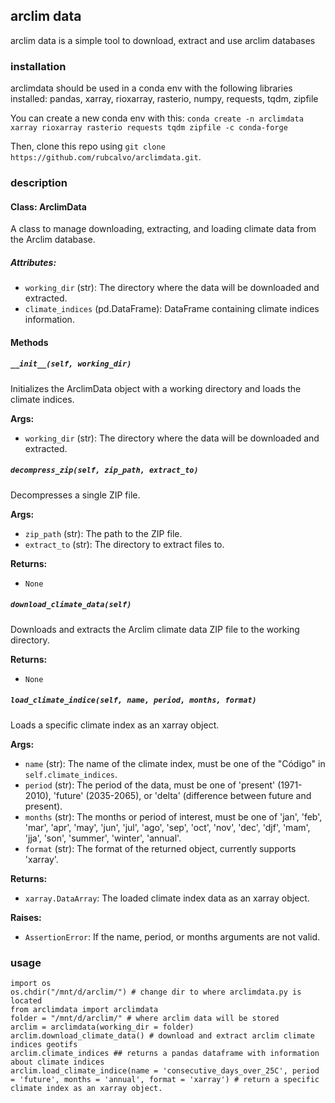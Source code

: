 ## arclim data

arclim data is a simple tool to download, extract and use arclim databases



### installation

arclimdata should be used in a conda env with the following libraries installed: pandas, xarray, rioxarray, rasterio, numpy, requests, tqdm, zipfile

You can create a new conda env with this: `conda create -n arclimdata xarray rioxarray rasterio requests tqdm zipfile -c conda-forge`

Then, clone this repo using `git clone https://github.com/rubcalvo/arclimdata.git`. 

### description

#### Class: ArclimData

A class to manage downloading, extracting, and loading climate data from the Arclim database.

##### Attributes:
- `working_dir` (str): The directory where the data will be downloaded and extracted.
- `climate_indices` (pd.DataFrame): DataFrame containing climate indices information.

#### Methods

##### `__init__(self, working_dir)`
Initializes the ArclimData object with a working directory and loads the climate indices.

**Args:**
- `working_dir` (str): The directory where the data will be downloaded and extracted.

##### `decompress_zip(self, zip_path, extract_to)`
Decompresses a single ZIP file.

**Args:**
- `zip_path` (str): The path to the ZIP file.
- `extract_to` (str): The directory to extract files to.

**Returns:**
- `None`

##### `download_climate_data(self)`
Downloads and extracts the Arclim climate data ZIP file to the working directory.

**Returns:**
- `None`

##### `load_climate_indice(self, name, period, months, format)`
Loads a specific climate index as an xarray object.

**Args:**
- `name` (str): The name of the climate index, must be one of the "Código" in `self.climate_indices`.
- `period` (str): The period of the data, must be one of 'present' (1971-2010), 'future' (2035-2065), or 'delta' (difference between future and present).
- `months` (str): The months or period of interest, must be one of 'jan', 'feb', 'mar', 'apr', 'may', 'jun', 'jul', 'ago', 'sep', 'oct', 'nov', 'dec', 'djf', 'mam', 'jja', 'son', 'summer', 'winter', 'annual'.
- `format` (str): The format of the returned object, currently supports 'xarray'.

**Returns:**
- `xarray.DataArray`: The loaded climate index data as an xarray object.

**Raises:**
- `AssertionError`: If the name, period, or months arguments are not valid.


### usage

```
import os
os.chdir("/mnt/d/arclim/") # change dir to where arclimdata.py is located
from arclimdata import arclimdata
folder = "/mnt/d/arclim/" # where arclim data will be stored
arclim = arclimdata(working_dir = folder)
arclim.download_climate_data() # download and extract arclim climate indices geotifs
arclim.climate_indices ## returns a pandas dataframe with information about climate indices
arclim.load_climate_indice(name = 'consecutive_days_over_25C', period = 'future', months = 'annual', format = 'xarray') # return a specific climate index as an xarray object.
```
